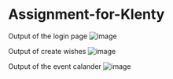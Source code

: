 # Assignment-for-Klenty
Output of the login page
![image](https://user-images.githubusercontent.com/101964427/209190127-06b2d39a-bb19-48e8-afef-286ed638eccc.png)



Output of create wishes 
![image](https://user-images.githubusercontent.com/101964427/209194596-ef30ca3f-5ba1-4bc8-bd21-17c38a1577fe.png)

Output of the event calander 
![image](https://user-images.githubusercontent.com/101964427/209201487-f3006c8b-e3ba-4c37-89ba-d912939fa61b.png)
